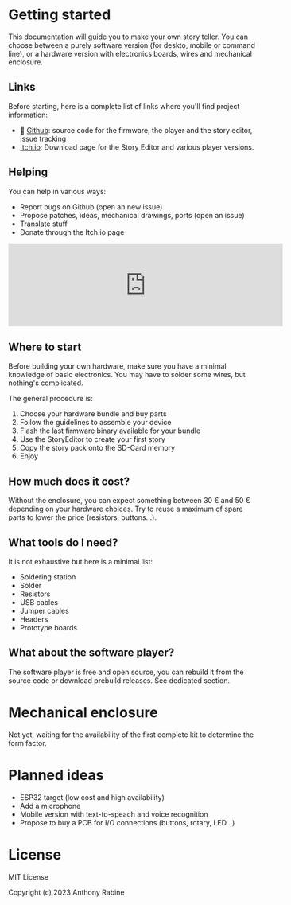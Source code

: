 # Getting started

This documentation will guide you to make your own story teller. You can choose between a purely software version (for deskto, mobile or command line), or a hardware version with electronics boards, wires and mechanical enclosure.

## Links

Before starting, here is a complete list of links where you'll find project information:

- :octopus: [Github](https://github.com/arabine/open-story-teller): source code for the firmware, the player and the story editor, issue tracking
- [Itch.io](https://d8s-apps.itch.io/open-story-teller): Download page for the Story Editor and various player versions.

## Helping

You can help in various ways:

- Report bugs on Github (open an new issue)
- Propose patches, ideas, mechanical drawings, ports (open an issue)
- Translate stuff
- Donate through the Itch.io page

<iframe frameborder="0" src="https://itch.io/embed/2082659" width="552" height="167"><a href="https://d8s-apps.itch.io/open-story-teller">Open Story Teller by D8S Apps</a></iframe>


## Where to start

Before building your own hardware, make sure you have a minimal knowledge of basic electronics. You may have to solder some wires, but nothing's complicated.

The general procedure is:
1. Choose your hardware bundle and buy parts
2. Follow the guidelines to assemble your device
3. Flash the last firmware binary available for your bundle
4. Use the StoryEditor to create your first story
5. Copy the story pack onto the SD-Card memory
6. Enjoy

## How much does it cost?

Without the enclosure, you can expect something between 30 € and 50 € depending on your hardware choices. Try to reuse a maximum of spare parts to lower the price (resistors, buttons...).

## What tools do I need?

It is not exhaustive but here is a minimal list:
- Soldering station
- Solder
- Resistors
- USB cables
- Jumper cables
- Headers
- Prototype boards

## What about the software player?

The software player is free and open source, you can rebuild it from the source code or download prebuild releases. See dedicated section.

# Mechanical enclosure

Not yet, waiting for the availability of the first complete kit to determine the form factor.

# Planned ideas

- ESP32 target (low cost and  high availability)
- Add a microphone
- Mobile version with text-to-speach and voice recognition
- Propose to buy a PCB for I/O connections (buttons, rotary, LED...)

# License

MIT License

Copyright (c) 2023 Anthony Rabine


